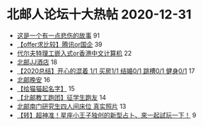 # 北邮人论坛十大热帖 2020-12-31

- [这是一个有一点悲伤的故事](https://bbs.byr.cn/article/Talking/6252461) 91
- [【offer求比较】腾讯or国企](https://bbs.byr.cn/article/Job/2121655) 39
- [代尔夫特理工嵌入式or香港中文计算机](https://bbs.byr.cn/article/GoAbroad/373907) 22
- [北邮JJ酒店](https://bbs.byr.cn/article/Picture/3280284) 18
- [【2020总结】开心的混着 1/1 买房1/1 结婚0/1 跳槽0/1 健身0/1](https://bbs.byr.cn/article/WorkLife/1159021) 17
- [北邮晚安](https://bbs.byr.cn/article/Feeling/3161910) 16
- [【给猫猫起名字】](https://bbs.byr.cn/article/Pet/155082) 15
- [【北邮教工跑团】征学生跑友](https://bbs.byr.cn/article/Friends/1982545) 14
- [北邮南门研究生四人间床位 真实照片](https://bbs.byr.cn/article/AimGraduate/1200318) 13
- [【转】超神准！星座小王子独创的新型占卜、來一起試玩一下！](https://bbs.byr.cn/article/Constellations/326533) 9


